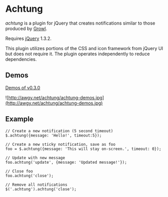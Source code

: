 # Achtung #
_achtung_ is a plugin for jQuery that creates notifications similar to those produced by [Growl](http://growl.info/).

Requires [jQuery](http://jquery.com/) 1.3.2.

This plugin utilizes portions of the CSS and icon framework from jQuery UI but does not require it.  The plugin operates independently to reduce dependencies.

## Demos ##

[Demos of v0.3.0](http://awgy.net/achtung/demo/)

![http://awgy.net/achtung/achtung-demos.jpg](http://awgy.net/achtung/achtung-demos.jpg)

## Example ##
```
// Create a new notification (5 second timeout)
$.achtung({message: 'Hello!', timeout:5});

// Create a new sticky notification, save as foo
foo = $.achtung({message: 'This will stay on-screen.', timeout: 0});

// Update with new message
foo.achtung('update', {message: 'Updated message!'});

// Close foo
foo.achtung('close');

// Remove all notifications
$('.achtung').achtung('close');
```